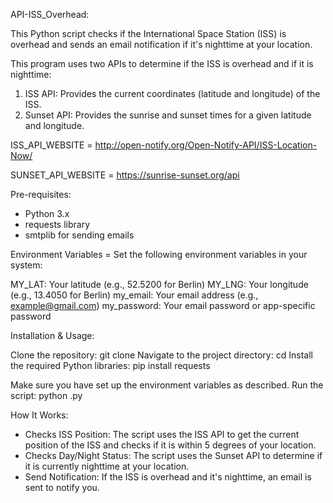 API-ISS_Overhead:

This Python script checks if the International Space Station (ISS) is overhead and sends an email notification if it's nighttime at your location.

This program uses two APIs to determine if the ISS is overhead and if it is nighttime:

1. ISS API: Provides the current coordinates (latitude and longitude) of the ISS.
2. Sunset API: Provides the sunrise and sunset times for a given latitude and longitude.

ISS_API_WEBSITE = http://open-notify.org/Open-Notify-API/ISS-Location-Now/

SUNSET_API_WEBSITE = https://sunrise-sunset.org/api

Pre-requisites:

- Python 3.x
- requests library
- smtplib for sending emails

Environment Variables = Set the following environment variables in your system:

MY_LAT: Your latitude (e.g., 52.5200 for Berlin)
MY_LNG: Your longitude (e.g., 13.4050 for Berlin)
my_email: Your email address (e.g., example@gmail.com)
my_password: Your email password or app-specific password

Installation & Usage:

Clone the repository: git clone <repository-url>
Navigate to the project directory: cd <project-directory>
Install the required Python libraries: pip install requests

Make sure you have set up the environment variables as described.
Run the script:
python <script-name>.py

How It Works:

- Checks ISS Position: The script uses the ISS API to get the current position of the ISS and checks if it is within 5 degrees of your location.
- Checks Day/Night Status: The script uses the Sunset API to determine if it is currently nighttime at your location.
- Send Notification: If the ISS is overhead and it's nighttime, an email is sent to notify you.

